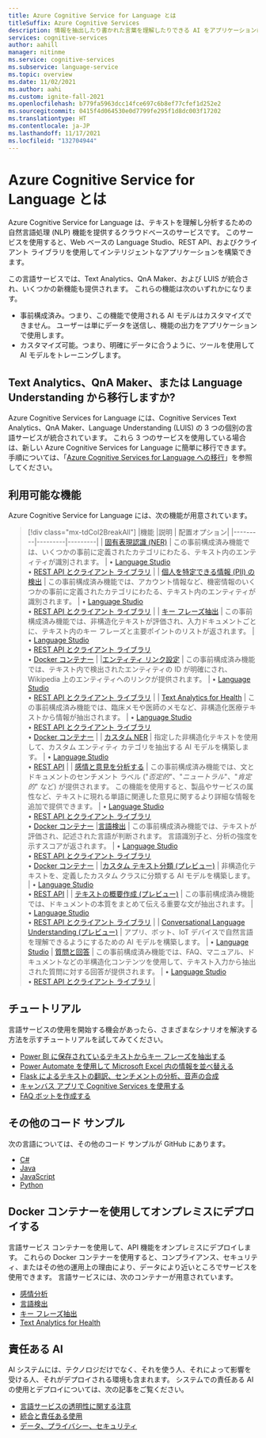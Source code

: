 ```yaml
---
title: Azure Cognitive Service for Language とは
titleSuffix: Azure Cognitive Services
description: 情報を抽出したり書かれた言葉を理解したりできる AI をアプリケーションに統合する方法について説明します。
services: cognitive-services
author: aahill
manager: nitinme
ms.service: cognitive-services
ms.subservice: language-service
ms.topic: overview
ms.date: 11/02/2021
ms.author: aahi
ms.custom: ignite-fall-2021
ms.openlocfilehash: b779fa5963dcc14fce697c6b8ef77cfef1d252e2
ms.sourcegitcommit: 0415f4d064530e0d7799fe295f1d8dc003f17202
ms.translationtype: HT
ms.contentlocale: ja-JP
ms.lasthandoff: 11/17/2021
ms.locfileid: "132704944"
---
```

# <a name="what-is-azure-cognitive-service-for-language"></a>Azure Cognitive Service for Language とは

Azure Cognitive Service for Language は、テキストを理解し分析するための自然言語処理 (NLP) 機能を提供するクラウドベースのサービスです。 このサービスを使用すると、Web ベースの Language Studio、REST API、およびクライアント ライブラリを使用してインテリジェントなアプリケーションを構築できます。  

この言語サービスでは、Text Analytics、QnA Maker、および LUIS が統合され、いくつかの新機能も提供されます。 これらの機能は次のいずれかになります。
* 事前構成済み。つまり、この機能で使用される AI モデルはカスタマイズできません。 ユーザーは単にデータを送信し、機能の出力をアプリケーションで使用します。
* カスタマイズ可能。つまり、明確にデータに合うように、ツールを使用して AI モデルをトレーニングします。

## <a name="migrate-from-text-analytics-qna-maker-or-language-understanding"></a>Text Analytics、QnA Maker、または Language Understanding から移行しますか?

Azure Cognitive Services for Language には、Cognitive Services Text Analytics、QnA Maker、Language Understanding (LUIS) の 3 つの個別の言語サービスが統合されています。 これら 3 つのサービスを使用している場合は、新しい Azure Cognitive Services for Language に簡単に移行できます。 手順については、「[Azure Cognitive Services for Language への移行](concepts/migrate.md)」を参照してください。  

## <a name="available-features"></a>利用可能な機能

Azure Cognitive Service for Language には、次の機能が用意されています。

> [!div class="mx-tdCol2BreakAll"]
> |機能  |説明  | 配置オプション| 
> |---------|---------|---------|
> | [固有表現認識 (NER)](named-entity-recognition/overview.md)     | この事前構成済み機能では、いくつかの事前に定義されたカテゴリにわたる、テキスト内のエンティティが識別されます。        | • [Language Studio](language-studio.md) <br> • [REST API とクライアント ライブラリ](named-entity-recognition/quickstart.md) |
> | [個人を特定できる情報 (PII) の検出](personally-identifiable-information/overview.md)     | この事前構成済み機能では、アカウント情報など、機密情報のいくつかの事前に定義されたカテゴリにわたる、テキスト内のエンティティが識別されます。        | • [Language Studio](language-studio.md) <br> • [REST API とクライアント ライブラリ](named-entity-recognition/quickstart.md) |
> | [キー フレーズ抽出](key-phrase-extraction/overview.md)     | この事前構成済み機能では、非構造化テキストが評価され、入力ドキュメントごとに、テキスト内のキー フレーズと主要ポイントのリストが返されます。 | • [Language Studio](language-studio.md) <br> • [REST API とクライアント ライブラリ](key-phrase-extraction/quickstart.md) <br> • [Docker コンテナー](key-phrase-extraction/how-to/use-containers.md)  |
> |[エンティティ リンク設定](entity-linking/overview.md)    | この事前構成済み機能では、テキスト内で検出されたエンティティの ID が明確にされ、Wikipedia 上のエンティティへのリンクが提供されます。        | • [Language Studio](language-studio.md) <br> • [REST API とクライアント ライブラリ](entity-linking/quickstart.md) |
> | [Text Analytics for Health](text-analytics-for-health/overview.md)    | この事前構成済み機能では、臨床メモや医師のメモなど、非構造化医療テキストから情報が抽出されます。  | • [Language Studio](language-studio.md) <br> • [REST API とクライアント ライブラリ](text-analytics-for-health/quickstart.md) <br> • [Docker コンテナー](text-analytics-for-health/how-to/use-containers.md) |
> | [カスタム NER](custom-named-entity-recognition/overview.md)    | 指定した非構造化テキストを使用して、カスタム エンティティ カテゴリを抽出する AI モデルを構築します。 |  • [Language Studio](custom-named-entity-recognition/quickstart.md?pivots=language-studio) <br> • [REST API](custom-named-entity-recognition/quickstart.md?pivots=rest-api) |
> | [感情と意見を分析する](sentiment-opinion-mining/overview.md)     | この事前構成済み機能では、文とドキュメントのセンチメント ラベル ("*否定的*"、"*ニュートラル*"、"*肯定的*" など) が提供されます。 この機能を使用すると、製品やサービスの属性など、テキストに現れる単語に関連した意見に関するより詳細な情報を追加で提供できます。 |  • [Language Studio](language-studio.md) <br> • [REST API とクライアント ライブラリ](sentiment-opinion-mining/quickstart.md) <br> • [Docker コンテナー](sentiment-opinion-mining/how-to/use-containers.md)
> |[言語検出](language-detection/overview.md)    | この事前構成済み機能では、テキストが評価され、記述された言語が判断されます。 言語識別子と、分析の強度を示すスコアが返されます。        | • [Language Studio](language-studio.md) <br> • [REST API とクライアント ライブラリ](language-detection/quickstart.md) <br> • [Docker コンテナー](language-detection/how-to/use-containers.md) |
> |[カスタム テキスト分類 (プレビュー)](custom-classification/overview.md)    | 非構造化テキストを、定義したカスタム クラスに分類する AI モデルを構築します。         | • [Language Studio](custom-classification/quickstart.md?pivots=language-studio)<br> • [REST API](language-detection/quickstart.md?pivots=rest-api) |
> | [テキストの概要作成 (プレビュー)](text-summarization/overview.md)     | この事前構成済み機能では、ドキュメントの本質をまとめて伝える重要な文が抽出されます。 | • [Language Studio](language-studio.md) <br> • [REST API とクライアント ライブラリ](text-summarization/quickstart.md) |
> | [Conversational Language Understanding (プレビュー)](conversational-language-understanding/overview.md)   | アプリ、ボット、IoT デバイスで自然言語を理解できるようにするための AI モデルを構築します。 | • [Language Studio](conversational-language-understanding/quickstart.md)
> | [質問と回答](question-answering/overview.md)     | この事前構成済み機能では、FAQ、マニュアル、ドキュメントなどの半構造化コンテンツを使用して、テキスト入力から抽出された質問に対する回答が提供されます。 | • [Language Studio](language-studio.md) <br> • [REST API とクライアント ライブラリ](question-answering/quickstart/sdk.md) |

## <a name="tutorials"></a>チュートリアル

言語サービスの使用を開始する機会があったら、さまざまなシナリオを解決する方法を示すチュートリアルを試してみてください。

* [Power BI に保存されているテキストからキー フレーズを抽出する](key-phrase-extraction/tutorials/integrate-power-bi.md)
* [Power Automate を使用して Microsoft Excel 内の情報を並べ替える](named-entity-recognition/tutorials/extract-excel-information.md) 
* [Flask によるテキストの翻訳、センチメントの分析、音声の合成](../translator/tutorial-build-flask-app-translation-synthesis.md?context=%2fazure%2fcognitive-services%2flanguage-service%2fcontext%2fcontext)
* [キャンバス アプリで Cognitive Services を使用する](/powerapps/maker/canvas-apps/cognitive-services-api?context=/azure/cognitive-services/language-service/context/context)
* [FAQ ボットを作成する](question-answering/tutorials/bot-service.md)

## <a name="additional-code-samples"></a>その他のコード サンプル

次の言語については、その他のコード サンプルが GitHub にあります。

* [C#](https://github.com/Azure/azure-sdk-for-net/tree/main/sdk/textanalytics/Azure.AI.TextAnalytics/samples)
* [Java](https://github.com/Azure/azure-sdk-for-java/tree/main/sdk/textanalytics/azure-ai-textanalytics/src/samples)
* [JavaScript](https://github.com/Azure/azure-sdk-for-js/tree/main/sdk/textanalytics/ai-text-analytics/samples)
* [Python](https://github.com/Azure/azure-sdk-for-python/tree/main/sdk/textanalytics/azure-ai-textanalytics/samples)

## <a name="deploy-on-premises-using-docker-containers"></a>Docker コンテナーを使用してオンプレミスにデプロイする 
言語サービス コンテナーを使用して、API 機能をオンプレミスにデプロイします。 これらの Docker コンテナーを使用すると、コンプライアンス、セキュリティ、またはその他の運用上の理由により、データにより近いところでサービスを使用できます。 言語サービスには、次のコンテナーが用意されています。

* [感情分析](sentiment-opinion-mining/how-to/use-containers.md)
* [言語検出](language-detection/how-to/use-containers.md)
* [キー フレーズ抽出](key-phrase-extraction/how-to/use-containers.md) 
* [Text Analytics for Health](text-analytics-for-health/how-to/use-containers.md)


## <a name="responsible-ai"></a>責任ある AI 

AI システムには、テクノロジだけでなく、それを使う人、それによって影響を受ける人、それがデプロイされる環境も含まれます。 システムでの責任ある AI の使用とデプロイについては、次の記事をご覧ください。

* [言語サービスの透明性に関する注意](/legal/cognitive-services/text-analytics/transparency-note)
* [統合と責任ある使用](/legal/cognitive-services/text-analytics/guidance-integration-responsible-use)
* [データ、プライバシー、セキュリティ](/legal/cognitive-services/text-analytics/data-privacy)